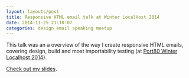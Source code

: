 ```yaml
---
layout: layouts/post 
title: Responsive HTML email talk at Winter LocalHost 2014
date: 2014-11-25 21:10:07
categories: design email speaking meetup
---
```


This talk was an a overview of the way I create responsive HTML emails, covering design, build and most importability testing (at [Port80 Winter Localhost 2014][1]).

<!--more-->

[Check out my slides][2].

 [1]: http://port80events.co.uk/event/winter-localhost-2014/ "Winter LocalHost web page"
 [2]: https://www.slideshare.net/benjystanton/responsive-html-email "My slides on SlideShare"
